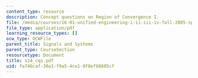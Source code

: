 ```yaml
---
content_type: resource
description: Concept questions on Region of Convergence I.
file: /media/courses/16-01-unified-engineering-i-ii-iii-iv-fall-2005-spring-2006/fa746caf30a1f9a54ce19f8ef68605cf_s14_cqs.pdf
file_type: application/pdf
learning_resource_types: []
ocw_type: OCWFile
parent_title: Signals and Systems
parent_type: CourseSection
resourcetype: Document
title: s14_cqs.pdf
uid: fa746caf-30a1-f9a5-4ce1-9f8ef68605cf
---
```

